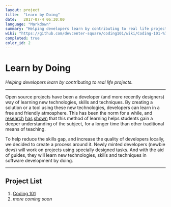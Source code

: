 ```yaml
---
layout: project
title:  "Learn by Doing"
date:   2017-07-4 06:30:00
language: "Markdown"
summary: "Helping developers learn by contributing to real life projects."
wiki: "https://github.com/devcenter-square/coding101/wiki/Coding-101-%7C-Learn-by-Doing"
completed: true
color_id: 2
---
```


# Learn by Doing
_Helping developers learn by contributing to real life projects._

---

Open source projects have been a developer (and more recently designers) way of learning new technologies, skills and techniques. By creating a solution or a tool using these new technologies, developers can learn in a free and friendly atmosphere. This has been the norm for a while, and [research](http://tccl.rit.albany.edu/knilt/images/4/4d/PBL_Article.pdf) [has](https://www.edutopia.org/pbl-research-learning-outcomes) [shown](https://en.wikipedia.org/wiki/Project-based_learning) that this method of learning helps students gain a deeper understanding of the subject, for a longer time than other traditional means of teaching.

To help reduce the skills gap, and increase the quality of developers locally, we decided to create a process around it. Newly minted developers (newbie devs) will work on projects using specially designed tasks. And with the aid of guides, they will learn new technologies, skills and techniques in software development by doing.

---

## Project List

1. [Coding 101](https://github.com/devcenter-square/coding101/wiki/Coding-101-%7C-Learn-by-Doing)
2. _more coming soon_
